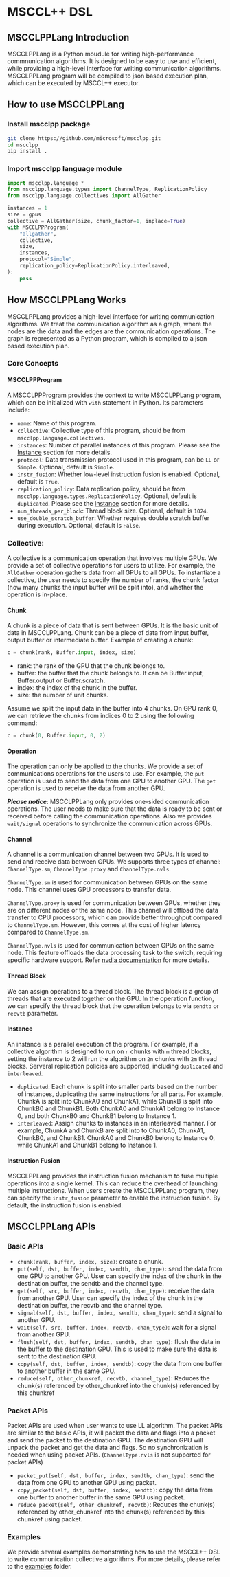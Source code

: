 # MSCCL++ DSL
## MSCCLPPLang Introduction
MSCCLPPLang is a Python moudule for writing high-performance commnunication algorithms. It is designed to be easy to use and efficient, while providing a high-level interface for writing communication algorithms. MSCCLPPLang program will be compiled to json based execution plan, which can be executed by MSCCL++ executor.

## How to use MSCCLPPLang
### Install mscclpp package
```bash
git clone https://github.com/microsoft/mscclpp.git
cd mscclpp
pip install .
```

### Import mscclpp language module
```python
import mscclpp.language *
from mscclpp.language.types import ChannelType, ReplicationPolicy
from mscclpp.language.collectives import AllGather

instances = 1
size = gpus
collective = AllGather(size, chunk_factor=1, inplace=True)
with MSCCLPPProgram(
    "allgather",
    collective,
    size,
    instances,
    protocol="Simple",
    replication_policy=ReplicationPolicy.interleaved,
):
    pass
```

## How MSCCLPPLang Works
MSCCLPPLang provides a high-level interface for writing communication algorithms. We treat the communication algorithm as a graph, where the nodes are the data and the edges are the communication operations. The graph is represented as a Python program, which is compiled to a json based execution plan.

### Core Concepts

#### MSCCLPPProgram
A MSCCLPPProgram provides the context to write MSCCLPPLang program, which can be initialized with `with` statement in Python. Its parameters include:

- `name`: Name of this program.
- `collective`: Collective type of this program, should be from `mscclpp.language.collectives`.
- `instances`: Number of parallel instances of this program. Please see the [Instance](#instance) section for more details.
- `protocol`: Data transmission protocol used in this program, can be `LL` or `Simple`. Optional, default is `Simple`.
- `instr_fusion`: Whether low-level instruction fusion is enabled. Optional, default is `True`.
- `replication_policy`: Data replication policy, should be from `mscclpp.language.types.ReplicationPolicy`. Optional, default is `duplicated`. Please see the [Instance](#instance) section for more details.
- `num_threads_per_block`: Thread block size. Optional, default is `1024`.
- `use_double_scratch_buffer`: Whether requires double scratch buffer during execution. Optional, default is `False`.

### Collective:
A collective is a communication operation that involves multiple GPUs. We provide a set of collective operations for users to utilize. For example, the `AllGather` operation gathers data from all GPUs to all GPUs. To instantiate a collective, the user needs to specify the number of ranks, the chunk factor (how many chunks the input buffer will be split into), and whether the operation is in-place.

#### Chunk
A chunk is a piece of data that is sent between GPUs. It is the basic unit of data in MSCCLPPLang. Chunk can be a piece of data from input buffer, output buffer or intermediate buffer.
Example of creating a chunk:
```python
c = chunk(rank, Buffer.input, index, size)
```
- rank: the rank of the GPU that the chunk belongs to.
- buffer: the buffer that the chunk belongs to. It can be Buffer.input, Buffer.output or Buffer.scratch.
- index: the index of the chunk in the buffer.
- size: the number of unit chunks.

Assume we split the input data in the buffer into 4 chunks. On GPU rank 0, we can retrieve the chunks from indices 0 to 2 using the following command:
```python
c = chunk(0, Buffer.input, 0, 2)
```

#### Operation
The operation can only be applied to the chunks. We provide a set of communications operations for the users to use. For example, the `put` operation is used to send the data from one GPU to another GPU. The `get` operation is used to receive the data from another GPU.

***Please notice***: MSCCLPPLang only provides one-sided communication operations. The user needs to make sure that the data is ready to be sent or received before calling the communication operations. Also we provides `wait/signal` operations to synchronize the communication across GPUs.

#### Channel
A channel is a communication channel between two GPUs. It is used to send and receive data between GPUs. We supports three types of channel: `ChannelType.sm`, `ChannelType.proxy` and `ChannelType.nvls`.

`ChannelType.sm` is used for communication between GPUs on the same node. This channel uses GPU processors to transfer data.

`ChannelType.proxy` is used for communication between GPUs, whether they are on different nodes or the same node. This channel will offload the data transfer to CPU processors, which can provide better throughput compared to `ChannelType.sm`. However, this comes at the cost of higher latency compared to `ChannelType.sm`.

`ChannelType.nvls` is used for communication between GPUs on the same node. This feature offloads the data processing task to the switch, requiring specific hardware support. Refer [nvdia documentation](https://www.nvidia.com/en-us/data-center/nvlink/) for more details.

#### Thread Block
We can assign operations to a thread block. The thread block is a group of threads that are executed together on the GPU. In the operation function, we can specify the thread block that the operation belongs to via `sendtb` or `recvtb` parameter.

#### Instance
An instance is a parallel execution of the program. For example, if a collective algorithm is designed to run on `n` chunks with `m` thread blocks, setting the instance to 2 will run the algorithm on `2n` chunks with `2m` thread blocks. Serveral replication policies are supported, including `duplicated` and `interleaved`.
- `duplicated`: Each chunk is split into smaller parts based on the number of instances, duplicating the same instructions for all parts. For example, ChunkA is split into ChunkA0 and ChunkA1, while ChunkB is split into ChunkB0 and ChunkB1. Both ChunkA0 and ChunkA1 belong to Instance 0, and both ChunkB0 and ChunkB1 belong to Instance 1. 
- `interleaved`: Assign chunks to instances in an interleaved manner. For example, ChunkA and ChunkB are split into to ChunkA0, ChunkA1, ChunkB0, and ChunkB1. ChunkA0 and ChunkB0 belong to Instance 0, while ChunkA1 and ChunkB1 belong to Instance 1.

#### Instruction Fusion
MSCCLPPLang provides the instruction fusion mechanism to fuse multiple operations into a single kernel. This can reduce the overhead of launching multiple instructions. When users create the MSCCLPPLang program, they can specify the `instr_fusion` parameter to enable the instruction fusion. By default, the instruction fusion is enabled.

## MSCCLPPLang APIs

### Basic APIs
- `chunk(rank, buffer, index, size)`: create a chunk.
- `put(self, dst, buffer, index, sendtb, chan_type)`: send the data from one GPU to another GPU. User can specify the index of the chunk in the destination buffer, the sendtb and the channel type.
- `get(self, src, buffer, index, recvtb, chan_type)`: receive the data from another GPU. User can specify the index of the chunk in the destination buffer, the recvtb and the channel type.
- `signal(self, dst, buffer, index, sendtb, chan_type)`: send a signal to another GPU.
- `wait(self, src, buffer, index, recvtb, chan_type)`: wait for a signal from another GPU.
- `flush(self, dst, buffer, index, sendtb, chan_type)`: flush the data in the buffer to the destination GPU. This is used to make sure the data is sent to the destination GPU.
- `copy(self, dst, buffer, index, sendtb)`: copy the data from one buffer to another buffer in the same GPU.
- `reduce(self, other_chunkref, recvtb, channel_type)`: Reduces the chunk(s) referenced by other_chunkref into the chunk(s) referenced by this chunkref

### Packet APIs
Packet APIs are used when user wants to use LL algorithm. The packet APIs are similar to the basic APIs, it will packet the data and flags into a packet and send the packet to the destination GPU. The destination GPU will unpack the packet and get the data and flags. So no synchronization is needed when using packet APIs. (`ChannelType.nvls` is not supported for packet APIs)
- `packet_put(self, dst, buffer, index, sendtb, chan_type)`: send the data from one GPU to another GPU using packet.
- `copy_packet(self, dst, buffer, index, sendtb)`: copy the data from one buffer to another buffer in the same GPU using packet.
- `reduce_packet(self, other_chunkref, recvtb)`: Reduces the chunk(s) referenced by other_chunkref into the chunk(s) referenced by this chunkref using packet.


### Examples
We provide several examples demonstrating how to use the MSCCL++ DSL to write communication collective algorithms. For more details, please refer to the [examples](https://github.com/microsoft/mscclpp/tree/main/mscclpp-lang/python/examples) folder.
